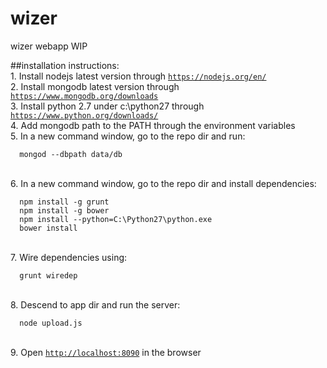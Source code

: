 # wizer
wizer webapp WIP

##installation instructions:
<br>1. Install nodejs latest version through [`https://nodejs.org/en/`](https://nodejs.org/en/)
<br>2. Install mongodb latest version through [`https://www.mongodb.org/downloads`](https://www.mongodb.org/downloads)
<br>3. Install python 2.7 under c:\python27 through [`https://www.python.org/downloads/`](https://www.python.org/downloads/)
<br>4. Add mongodb path to the PATH through the environment variables
<br>5. In a new command window, go to the repo dir and run:
```shell
  mongod --dbpath data/db
```
<br>6. In a new command window, go to the repo dir and install dependencies:
```shell
  npm install -g grunt
  npm install -g bower
  npm install --python=C:\Python27\python.exe
  bower install
```
<br>7. Wire dependencies using:
```shell
  grunt wiredep
```
<br>8. Descend to app dir and run the server:
```shell
  node upload.js
```
<br>9. Open [`http://localhost:8090`](http://localhost:8090) in the browser
